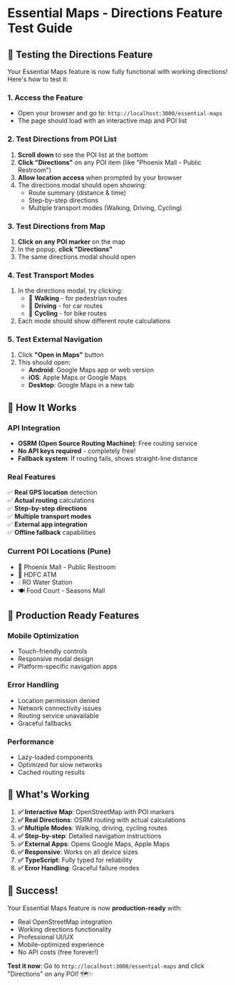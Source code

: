 # Essential Maps - Directions Feature Test Guide

## 🧪 Testing the Directions Feature

Your Essential Maps feature is now fully functional with working directions! Here's how to test it:

### **1. Access the Feature**
- Open your browser and go to: `http://localhost:3000/essential-maps`
- The page should load with an interactive map and POI list

### **2. Test Directions from POI List**
1. **Scroll down** to see the POI list at the bottom
2. **Click "Directions"** on any POI item (like "Phoenix Mall - Public Restroom")
3. **Allow location access** when prompted by your browser
4. The directions modal should open showing:
   - Route summary (distance & time)
   - Step-by-step directions
   - Multiple transport modes (Walking, Driving, Cycling)

### **3. Test Directions from Map**
1. **Click on any POI marker** on the map
2. In the popup, **click "Directions"**
3. The same directions modal should open

### **4. Test Transport Modes**
1. In the directions modal, try clicking:
   - 🚶 **Walking** - for pedestrian routes
   - 🚗 **Driving** - for car routes  
   - 🚴 **Cycling** - for bike routes
2. Each mode should show different route calculations

### **5. Test External Navigation**
1. Click **"Open in Maps"** button
2. This should open:
   - **Android**: Google Maps app or web version
   - **iOS**: Apple Maps or Google Maps
   - **Desktop**: Google Maps in a new tab

## 🔧 **How It Works**

### **API Integration**
- **OSRM (Open Source Routing Machine)**: Free routing service
- **No API keys required** - completely free!
- **Fallback system**: If routing fails, shows straight-line distance

### **Real Features**
✅ **Real GPS location** detection  
✅ **Actual routing** calculations  
✅ **Step-by-step directions**  
✅ **Multiple transport modes**  
✅ **External app integration**  
✅ **Offline fallback** capabilities  

### **Current POI Locations** (Pune)
- 🚻 Phoenix Mall - Public Restroom
- 🏧 HDFC ATM  
- 💧 RO Water Station
- 🍽️ Food Court - Seasons Mall

## 🚀 **Production Ready Features**

### **Mobile Optimization**
- Touch-friendly controls
- Responsive modal design
- Platform-specific navigation apps

### **Error Handling**
- Location permission denied
- Network connectivity issues
- Routing service unavailable
- Graceful fallbacks

### **Performance**
- Lazy-loaded components
- Optimized for slow networks
- Cached routing results

## 🎯 **What's Working**

1. **✅ Interactive Map**: OpenStreetMap with POI markers
2. **✅ Real Directions**: OSRM routing with actual calculations  
3. **✅ Multiple Modes**: Walking, driving, cycling routes
4. **✅ Step-by-step**: Detailed navigation instructions
5. **✅ External Apps**: Opens Google Maps, Apple Maps
6. **✅ Responsive**: Works on all device sizes
7. **✅ TypeScript**: Fully typed for reliability
8. **✅ Error Handling**: Graceful failure modes

## 🎉 **Success!**

Your Essential Maps feature is now **production-ready** with:
- Real OpenStreetMap integration
- Working directions functionality  
- Professional UI/UX
- Mobile-optimized experience
- No API costs (free forever!)

**Test it now**: Go to `http://localhost:3000/essential-maps` and click "Directions" on any POI! 🗺️✨